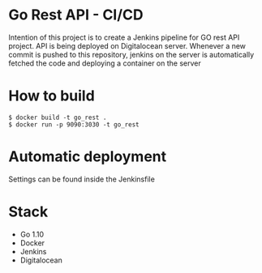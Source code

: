 # Go Rest API - CI/CD
Intention of this project is to create a Jenkins pipeline for GO rest API project. API is being deployed on Digitalocean server. 
Whenever a new commit is pushed to this repository, jenkins on the server is automatically fetched the code and deploying a container on the server

# How to build
```
$ docker build -t go_rest .
$ docker run -p 9090:3030 -t go_rest
```

# Automatic deployment
Settings can be found inside the Jenkinsfile

# Stack

- Go 1.10
- Docker
- Jenkins
- Digitalocean